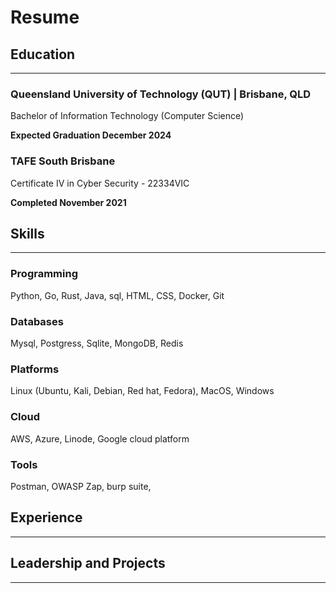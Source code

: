 # Resume

## Education
---
### Queensland University of Technology (QUT) | Brisbane, QLD
Bachelor of Information Technology (Computer Science)

__Expected Graduation December 2024__
### TAFE South Brisbane
Certificate IV in Cyber Security - 22334VIC 

__Completed November 2021__

## Skills
---
### Programming
Python, Go, Rust, Java, sql, HTML, CSS, Docker, Git 

### Databases
Mysql, Postgress, Sqlite, MongoDB, Redis

### Platforms 
Linux (Ubuntu, Kali, Debian, Red hat, Fedora), MacOS, Windows

### Cloud
AWS, Azure, Linode, Google cloud platform 

### Tools
Postman, OWASP Zap, burp suite, 

## Experience
---

## Leadership and Projects
---